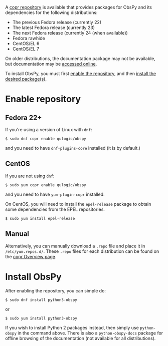 A [copr repository](https://copr.fedoraproject.org/coprs/qulogic/obspy/) is
available that provides packages for ObsPy and its dependencies for the
following distributions:
 * The previous Fedora release (currently 22)
 * The latest Fedora release (currently 23)
 * The next Fedora release (currently 24 (when available))
 * Fedora rawhide
 * CentOS/EL 6
 * CentOS/EL 7

On older distributions, the documentation package may not be available, but
documentation may be [accessed online](https://docs.obspy.org/).

To install ObsPy, you must first [enable the repository](#enable-repository),
and then [install the desired package(s)](#install-obspy).

# Enable repository

## Fedora 22+

If you're using a version of Linux with `dnf`:

    $ sudo dnf copr enable qulogic/obspy

and you need to have `dnf-plugins-core` installed (it is by default.)

## CentOS

If you are not using `dnf`:

    $ sudo yum copr enable qulogic/obspy

and you need to have `yum-plugin-copr` installed.

On CentOS, you will need to install the `epel-release` package to obtain
some dependencies from the EPEL repositories.

    $ sudo yum install epel-release

## Manual

Alternatively, you can manually download a `.repo` file and place it in
`/etc/yum.repos.d/`. These `.repo` files for each distribution can be found
on the [copr Overview page](https://copr.fedoraproject.org/coprs/qulogic/obspy/).

# Install ObsPy

After enabling the repository, you can simple do:

    $ sudo dnf install python3-obspy

or

    $ sudo yum install python3-obspy

If you wish to install Python 2 packages instead, then simply use `python-obspy`
in the command above. There is also a `python-obspy-docs` package for offline
browsing of the documentation (not available for all distributions).